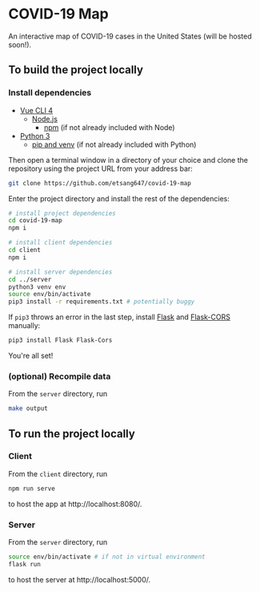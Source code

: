 # COVID-19 Map

An interactive map of COVID-19 cases in the United States (will be hosted soon!).

## To build the project locally

### Install dependencies

- [Vue CLI 4](https://cli.vuejs.org/)
  - [Node.js](https://nodejs.org/)
    - [npm](https://www.npmjs.com/) (if not already included with Node)
- [Python 3](https://www.python.org/)
  - [pip and venv](https://packaging.python.org/guides/installing-using-pip-and-virtual-environments/) (if not already included with Python)

Then open a terminal window in a directory of your choice and clone the repository using the project URL from your address bar:

```bash
git clone https://github.com/etsang647/covid-19-map
```

Enter the project directory and install the rest of the dependencies:

```bash
# install project dependencies
cd covid-19-map
npm i

# install client dependencies
cd client
npm i

# install server dependencies
cd ../server
python3 venv env
source env/bin/activate
pip3 install -r requirements.txt # potentially buggy
```

If `pip3` throws an error in the last step, install [Flask](https://pypi.org/project/Flask/) and [Flask-CORS](https://pypi.org/project/Flask-Cors/) manually:

```bash
pip3 install Flask Flask-Cors
```

You're all set!

### (optional) Recompile data

From the `server` directory, run

```bash
make output
```

## To run the project locally

### Client

From the `client` directory, run

```bash
npm run serve
```

to host the app at http://localhost:8080/.

### Server

From the `server` directory, run

```bash
source env/bin/activate # if not in virtual environment
flask run
```

to host the server at http://localhost:5000/.
